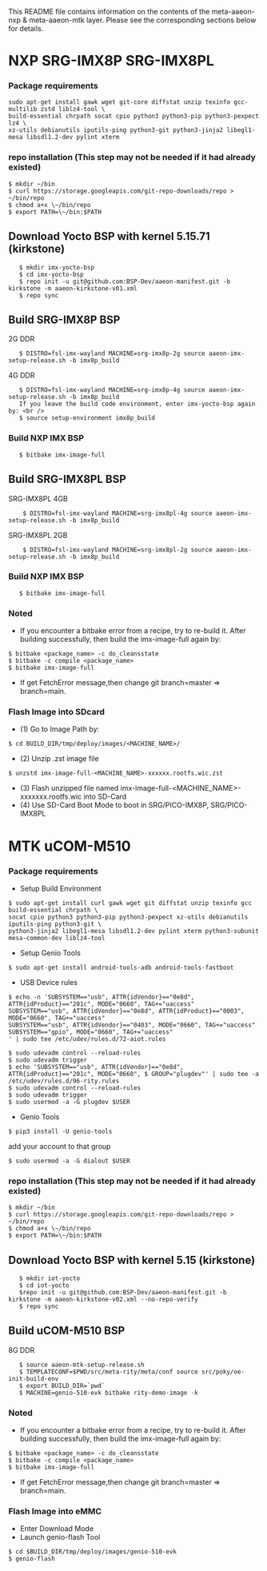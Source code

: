 This README file contains information on the contents of the meta-aaeon-nxp & meta-aaeon-mtk layer.
Please see the corresponding sections below for details.

# NXP SRG-IMX8P SRG-IMX8PL
### Package requirements
```bash!
sudo apt-get install gawk wget git-core diffstat unzip texinfo gcc-multilib zstd liblz4-tool \ 
build-essential chrpath socat cpio python3 python3-pip python3-pexpect lz4 \ 
xz-utils debianutils iputils-ping python3-git python3-jinja2 libegl1-mesa libsdl1.2-dev pylint xterm
```

### repo installation (This step may not be needed if it had already existed)
```bash!
$ mkdir ~/bin  
$ curl https://storage.googleapis.com/git-repo-downloads/repo > ~/bin/repo  
$ chmod a+x \~/bin/repo  
$ export PATH=\~/bin:$PATH
```

## Download Yocto BSP with kernel 5.15.71 (kirkstone)
```bash!
   $ mkdir imx-yocto-bsp
   $ cd imx-yocto-bsp
   $ repo init -u git@github.com:BSP-Dev/aaeon-manifest.git -b kirkstone -m aaeon-kirkstone-v01.xml
   $ repo sync
```

## Build SRG-IMX8P BSP
   2G DDR <br />
```bash!
   $ DISTRO=fsl-imx-wayland MACHINE=srg-imx8p-2g source aaeon-imx-setup-release.sh -b imx8p_build
```
   4G DDR <br />
```bash!
   $ DISTRO=fsl-imx-wayland MACHINE=srg-imx8p-4g source aaeon-imx-setup-release.sh -b imx8p_build
   If you leave the build code environment, enter imx-yocto-bsp again by: <br />
   $ source setup-environment imx8p_build
```

### Build NXP IMX BSP
```bash!
   $ bitbake imx-image-full
```

## Build SRG-IMX8PL BSP
   SRG-IMX8PL 4GB <br />
```bash!
    $ DISTRO=fsl-imx-wayland MACHINE=srg-imx8pl-4g source aaeon-imx-setup-release.sh -b imx8p_build
```
   SRG-IMX8PL 2GB <br />
```bash!
    $ DISTRO=fsl-imx-wayland MACHINE=srg-imx8pl-2g source aaeon-imx-setup-release.sh -b imx8p_build
```

### Build NXP IMX BSP
```bash!
   $ bitbake imx-image-full
```
    
### Noted
- If you encounter a bitbake error from a recipe, try to re-build it. After building successfully, then build the imx-image-full again by:
```bash!
$ bitbake <package_name> -c do_cleansstate
$ bitbake -c compile <package_name>
$ bitbake imx-image-full
```
- If get FetchError message,then change git branch=master => branch=main.

### Flash Image into SDcard
- (1)	Go to Image Path by: <br>
```bash!
$ cd BUILD_DIR/tmp/deploy/images/<MACHINE_NAME>/
```
- (2)	Unzip .zst image file <br>
```bash!
$ unzstd imx-image-full-<MACHINE_NAME>-xxxxxx.rootfs.wic.zst
```
- (3)	Flash unzipped file named imx-image-full-<MACHINE_NAME>-xxxxxxx.rootfs.wic into SD-Card
- (4)	Use SD-Card Boot Mode to boot in SRG/PICO-IMX8P, SRG/PICO-IMX8PL

# MTK uCOM-M510
### Package requirements
- Setup Build Environment
```bash!
$ sudo apt-get install curl gawk wget git diffstat unzip texinfo gcc build-essential chrpath \
socat cpio python3 python3-pip python3-pexpect xz-utils debianutils iputils-ping python3-git \
python3-jinja2 libegl1-mesa libsdl1.2-dev pylint xterm python3-subunit mesa-common-dev liblz4-tool
```
- Setup Genio Tools
```bash!
$ sudo apt-get install android-tools-adb android-tools-fastboot
```
- USB Device rules
```bash!
$ echo -n 'SUBSYSTEM=="usb", ATTR{idVendor}=="0e8d", ATTR{idProduct}=="201c", MODE="0660", TAG+="uaccess"
SUBSYSTEM=="usb", ATTR{idVendor}=="0e8d", ATTR{idProduct}=="0003", MODE="0660", TAG+="uaccess"
SUBSYSTEM=="usb", ATTR{idVendor}=="0403", MODE="0660", TAG+="uaccess"
SUBSYSTEM=="gpio", MODE="0660", TAG+="uaccess"
' | sudo tee /etc/udev/rules.d/72-aiot.rules
```
```bash!
$ sudo udevadm control --reload-rules
$ sudo udevadm trigger
$ echo 'SUBSYSTEM=="usb", ATTR{idVendor}=="0e8d", ATTR{idProduct}=="201c", MODE="0660", $ GROUP="plugdev"' | sudo tee -a /etc/udev/rules.d/96-rity.rules
$ sudo udevadm control --reload-rules
$ sudo udevadm trigger
$ sudo usermod -a -G plugdev $USER
```
- Genio Tools
```bash!
$ pip3 install -U genio-tools
```
add your account to that group
```bash!
$ sudo usermod -a -G dialout $USER
```

### repo installation (This step may not be needed if it had already existed)
```bash!
$ mkdir ~/bin  
$ curl https://storage.googleapis.com/git-repo-downloads/repo > ~/bin/repo  
$ chmod a+x \~/bin/repo  
$ export PATH=\~/bin:$PATH
```

## Download Yocto BSP with kernel 5.15 (kirkstone)
```bash!
   $ mkdir iot-yocto
   $ cd iot-yocto
   $repo init -u git@github.com:BSP-Dev/aaeon-manifest.git -b kirkstone -m aaeon-kirkstone-v02.xml --no-repo-verify
   $ repo sync
```

## Build uCOM-M510 BSP
   8G DDR <br />
```bash!
   $ source aaeon-mtk-setup-release.sh
   $ TEMPLATECONF=$PWD/src/meta-rity/meta/conf source src/poky/oe-init-build-env
   $ export BUILD_DIR=`pwd`
   $ MACHINE=genio-510-evk bitbake rity-demo-image -k
```

### Noted
- If you encounter a bitbake error from a recipe, try to re-build it. After building successfully, then build the imx-image-full again by:
```bash!
$ bitbake <package_name> -c do_cleansstate
$ bitbake -c compile <package_name>
$ bitbake imx-image-full
```
- If get FetchError message,then change git branch=master => branch=main.

### Flash Image into eMMC
- Enter Download Mode
- Launch genio-flash Tool
```bash!
$ cd $BUILD_DIR/tmp/deploy/images/genio-510-evk
$ genio-flash
```
